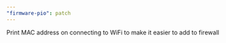 ```yaml
---
"firmware-pio": patch
---
```


Print MAC address on connecting to WiFi to make it easier to add to firewall
